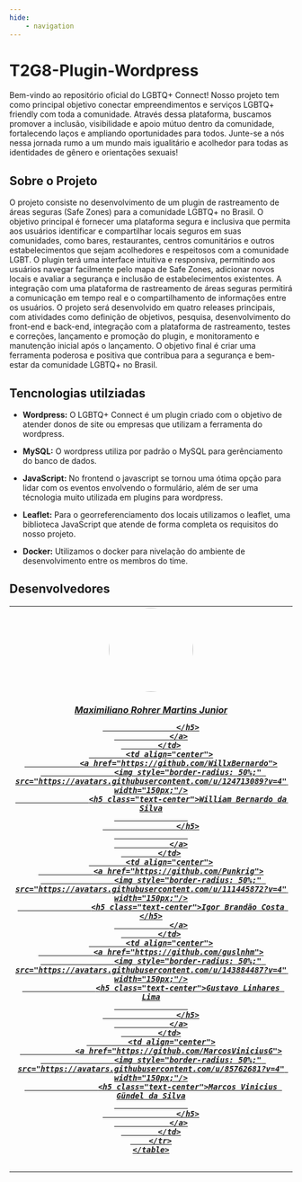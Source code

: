 ```yaml
---
hide:
    - navigation
---
```


# **T2G8-Plugin-Wordpress**

Bem-vindo ao repositório oficial do LGBTQ+ Connect! Nosso projeto tem como principal objetivo conectar empreendimentos e serviços LGBTQ+ friendly com toda a comunidade. Através dessa plataforma, buscamos promover a inclusão, visibilidade e apoio mútuo dentro da comunidade, fortalecendo laços e ampliando oportunidades para todos. Junte-se a nós nessa jornada rumo a um mundo mais igualitário e acolhedor para todas as identidades de gênero e orientações sexuais!

## Sobre o Projeto

O projeto consiste no desenvolvimento de um plugin de rastreamento de áreas seguras (Safe Zones) para a comunidade LGBTQ+ no Brasil. O objetivo principal é fornecer uma plataforma segura e inclusiva que permita aos usuários identificar e compartilhar locais seguros em suas comunidades, como bares, restaurantes, centros comunitários e outros estabelecimentos que sejam acolhedores e respeitosos com a comunidade LGBT. O plugin terá uma interface intuitiva e responsiva, permitindo aos usuários navegar facilmente pelo mapa de Safe Zones, adicionar novos locais e avaliar a segurança e inclusão de estabelecimentos existentes. A integração com uma plataforma de rastreamento de áreas seguras permitirá a comunicação em tempo real e o compartilhamento de informações entre os usuários. O projeto será desenvolvido em quatro releases principais, com atividades como definição de objetivos, pesquisa, desenvolvimento do front-end e back-end, integração com a plataforma de rastreamento, testes e correções, lançamento e promoção do plugin, e monitoramento e manutenção inicial após o lançamento. O objetivo final é criar uma ferramenta poderosa e positiva que contribua para a segurança e bem-estar da comunidade LGBTQ+ no Brasil.


## Tencnologias utilziadas

- **Wordpress:** O LGBTQ+ Connect é um plugin criado com o objetivo de atender donos de site ou empresas que utilizam a ferramenta do wordpress.

- **MySQL:** O wordpress utiliza por padrão o MySQL para gerênciamento do banco de dados.

- **JavaScript:** No frontend o javascript se tornou uma ótima opção para lidar com os eventos envolvendo o formulário, além de ser uma técnologia muito utilizada em plugins para wordpress.

- **Leaflet:** Para o georreferenciamento dos locais utilizamos o leaflet, uma biblioteca JavaScript que atende de forma completa os requisitos do nosso projeto.

- **Docker:** Utilizamos o docker para nivelação do ambiente de desenvolvimento entre os membros do time.

## Desenvolvedores

<table align="center">
        <tr>
            <td align="center">
                <a href="https://github.com/Max-Rohrer20">
                    <img style="border-radius: 50%;" src="https://avatars.githubusercontent.com/u/160171332?v=4" width="150px;"/>
                    <h5 class="text-center">Maximiliano Rohrer Martins Junior
                    
                    </h5>
                </a>
            </td>
            <td align="center">
                <a href="https://github.com/WillxBernardo">
                    <img style="border-radius: 50%;" src="https://avatars.githubusercontent.com/u/124713089?v=4" width="150px;"/>
                    <h5 class="text-center">William Bernardo da Silva
                    
                    </h5>
                    
                </a>
            </td>
            <td align="center">
                <a href="https://github.com/Punkrig">
                    <img style="border-radius: 50%;" src="https://avatars.githubusercontent.com/u/111445872?v=4" width="150px;"/>
                    <h5 class="text-center">Igor Brandão Costa </h5>
                </a>
            </td>
            <td align="center">
                <a href="https://github.com/guslnhm">
                    <img style="border-radius: 50%;" src="https://avatars.githubusercontent.com/u/143884487?v=4" width="150px;"/>
                    <h5 class="text-center">Gustavo Linhares Lima
                    
                    </h5>
                </a>
            </td>
             <td align="center">
                <a href="https://github.com/MarcosViniciusG">
                    <img style="border-radius: 50%;" src="https://avatars.githubusercontent.com/u/85762681?v=4" width="150px;"/>
                    <h5 class="text-center">Marcos Vinicius Gündel da Silva
                    
                    </h5>
                </a>
            </td>
        </tr>
    </table>
</body>
</html>

